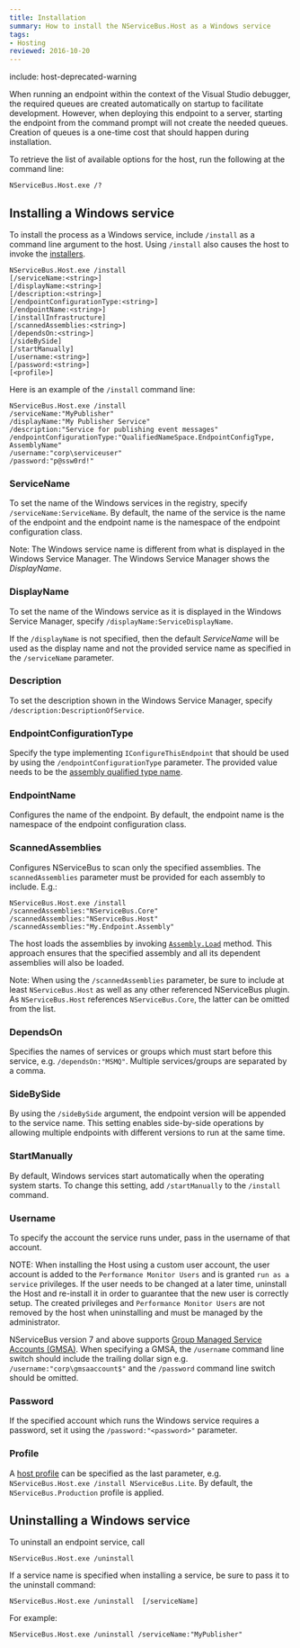 ```yaml
---
title: Installation
summary: How to install the NServiceBus.Host as a Windows service
tags:
- Hosting
reviewed: 2016-10-20
---
```


include: host-deprecated-warning

When running an endpoint within the context of the Visual Studio debugger, the required queues are created automatically on startup to facilitate development. However, when deploying this endpoint to a server, starting the endpoint from the command prompt will not create the needed queues. Creation of queues is a one-time cost that should happen during installation.

To retrieve the list of available options for the host, run the following at the command line:

```dos
NServiceBus.Host.exe /?
```


## Installing a Windows service

To install the process as a Windows service, include `/install` as a command line argument to the host. Using `/install` also causes the host to invoke the [installers](/nservicebus/operations/installers.md).

```dos
NServiceBus.Host.exe /install
[/serviceName:<string>]
[/displayName:<string>]
[/description:<string>]
[/endpointConfigurationType:<string>]
[/endpointName:<string>]
[/installInfrastructure]
[/scannedAssemblies:<string>]
[/dependsOn:<string>]
[/sideBySide]
[/startManually]
[/username:<string>]
[/password:<string>]
[<profile>]
```

Here is an example of the `/install` command line:

```dos
NServiceBus.Host.exe /install 
/serviceName:"MyPublisher"
/displayName:"My Publisher Service"
/description:"Service for publishing event messages"
/endpointConfigurationType:"QualifiedNameSpace.EndpointConfigType, AssemblyName"
/username:"corp\serviceuser"
/password:"p@ssw0rd!"
```


### ServiceName

To set the name of the Windows services in the registry, specify `/serviceName:ServiceName`. By default, the name of the service is the name of the endpoint and the endpoint name is the namespace of the endpoint configuration class.

Note: The Windows service name is different from what is displayed in the Windows Service Manager. The Windows Service Manager shows the *DisplayName*.


### DisplayName

To set the name of the Windows service as it is displayed in the Windows Service Manager, specify `/displayName:ServiceDisplayName`.

If the `/displayName` is not specified, then the default *ServiceName* will be used as the display name and not the provided service name as specified in the `/serviceName` parameter.


### Description

To set the description shown in the Windows Service Manager, specify
`/description:DescriptionOfService`.


### EndpointConfigurationType

Specify the type implementing `IConfigureThisEndpoint` that should be used by using the `/endpointConfigurationType` parameter. The provided value needs to be the [assembly qualified type name](https://msdn.microsoft.com/en-us/library/system.type.assemblyqualifiedname.aspx).


### EndpointName

Configures the name of the endpoint. By default, the endpoint name is the namespace of the endpoint configuration class.


### ScannedAssemblies

Configures NServiceBus to scan only the specified assemblies. The `scannedAssemblies` parameter must be provided for each assembly to include. E.g.: 

```dos
NServiceBus.Host.exe /install
/scannedAssemblies:"NServiceBus.Core" 
/scannedAssemblies:"NServiceBus.Host" 
/scannedAssemblies:"My.Endpoint.Assembly"
```

The host loads the assemblies by invoking [`Assembly.Load`](https://msdn.microsoft.com/en-us/library/ky3942xh.aspx) method. This approach ensures that the specified assembly and all its dependent assemblies will also be loaded.

Note: When using the `/scannedAssemblies` parameter, be sure to include at least `NServiceBus.Host` as well as any other referenced NServiceBus plugin. As `NServiceBus.Host` references `NServiceBus.Core`, the latter can be omitted from the list.


### DependsOn

Specifies the names of services or groups which must start before this service, e.g. `/dependsOn:"MSMQ"`. Multiple services/groups are separated by a comma.


### SideBySide

By using the `/sideBySide` argument, the endpoint version will be appended to the service name. This setting enables side-by-side operations by allowing multiple endpoints with different versions to run at the same time.


### StartManually

By default, Windows services start automatically when the operating system starts. To change this setting, add
`/startManually` to the `/install` command.


### Username

To specify the account the service runs under, pass in the username of that account.

NOTE: When installing the Host using a custom user account, the user account is added to the `Performance Monitor Users` and is granted `run as a service` privileges. If the user needs to be changed at a later time, uninstall the Host and re-install it in order to guarantee that the new user is correctly setup. The created privileges and `Performance Monitor Users` are not removed by the host when uninstalling and must be managed by the administrator.

NServiceBus version 7 and above supports [Group Managed Service Accounts (GMSA)](http://blog.windowsserversecurity.com/2015/01/27/step-by-step-guide-to-configure-group-managed-service-accounts/).  When specifying a GMSA,  the `/username` command line switch should include the trailing dollar sign e.g. `/username:"corp\gmsaaccount$"` and the `/password` command line switch should be omitted.


### Password

If the specified account which runs the Windows service requires a password, set it using the `/password:"<password>"` parameter.


### Profile

A [host profile](profiles.md) can be specified as the last parameter, e.g. `NServiceBus.Host.exe /install NServiceBus.Lite`. By default, the `NServiceBus.Production` profile is applied.


## Uninstalling a Windows service

To uninstall an endpoint service, call

```dos
NServiceBus.Host.exe /uninstall
```

If a service name is specified when installing a service, be sure to pass it to the uninstall command:

```dos
NServiceBus.Host.exe /uninstall  [/serviceName]
```

For example:

```dos
NServiceBus.Host.exe /uninstall /serviceName:"MyPublisher"
```
